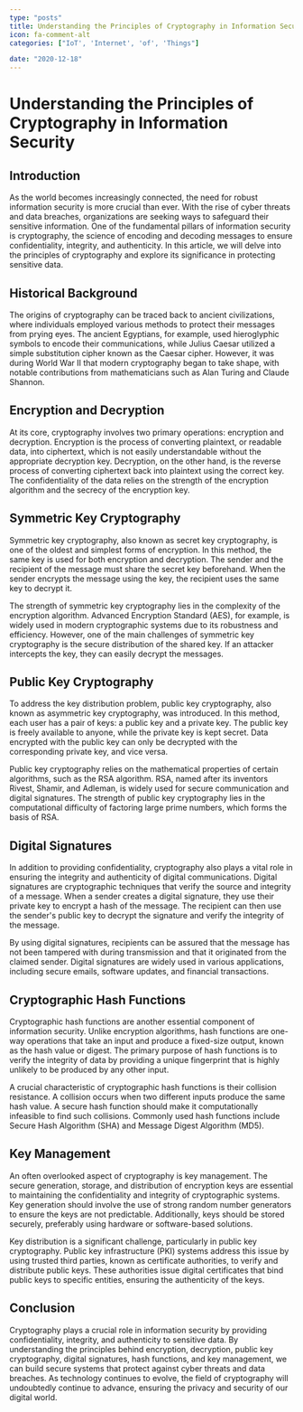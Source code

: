 ```yaml
---
type: "posts"
title: Understanding the Principles of Cryptography in Information Security
icon: fa-comment-alt
categories: ["IoT', 'Internet', 'of', 'Things"]

date: "2020-12-18"
---
```




# Understanding the Principles of Cryptography in Information Security

## Introduction

As the world becomes increasingly connected, the need for robust information security is more crucial than ever. With the rise of cyber threats and data breaches, organizations are seeking ways to safeguard their sensitive information. One of the fundamental pillars of information security is cryptography, the science of encoding and decoding messages to ensure confidentiality, integrity, and authenticity. In this article, we will delve into the principles of cryptography and explore its significance in protecting sensitive data.

## Historical Background

The origins of cryptography can be traced back to ancient civilizations, where individuals employed various methods to protect their messages from prying eyes. The ancient Egyptians, for example, used hieroglyphic symbols to encode their communications, while Julius Caesar utilized a simple substitution cipher known as the Caesar cipher. However, it was during World War II that modern cryptography began to take shape, with notable contributions from mathematicians such as Alan Turing and Claude Shannon.

## Encryption and Decryption

At its core, cryptography involves two primary operations: encryption and decryption. Encryption is the process of converting plaintext, or readable data, into ciphertext, which is not easily understandable without the appropriate decryption key. Decryption, on the other hand, is the reverse process of converting ciphertext back into plaintext using the correct key. The confidentiality of the data relies on the strength of the encryption algorithm and the secrecy of the encryption key.

## Symmetric Key Cryptography

Symmetric key cryptography, also known as secret key cryptography, is one of the oldest and simplest forms of encryption. In this method, the same key is used for both encryption and decryption. The sender and the recipient of the message must share the secret key beforehand. When the sender encrypts the message using the key, the recipient uses the same key to decrypt it.

The strength of symmetric key cryptography lies in the complexity of the encryption algorithm. Advanced Encryption Standard (AES), for example, is widely used in modern cryptographic systems due to its robustness and efficiency. However, one of the main challenges of symmetric key cryptography is the secure distribution of the shared key. If an attacker intercepts the key, they can easily decrypt the messages.

## Public Key Cryptography

To address the key distribution problem, public key cryptography, also known as asymmetric key cryptography, was introduced. In this method, each user has a pair of keys: a public key and a private key. The public key is freely available to anyone, while the private key is kept secret. Data encrypted with the public key can only be decrypted with the corresponding private key, and vice versa.

Public key cryptography relies on the mathematical properties of certain algorithms, such as the RSA algorithm. RSA, named after its inventors Rivest, Shamir, and Adleman, is widely used for secure communication and digital signatures. The strength of public key cryptography lies in the computational difficulty of factoring large prime numbers, which forms the basis of RSA.

## Digital Signatures

In addition to providing confidentiality, cryptography also plays a vital role in ensuring the integrity and authenticity of digital communications. Digital signatures are cryptographic techniques that verify the source and integrity of a message. When a sender creates a digital signature, they use their private key to encrypt a hash of the message. The recipient can then use the sender's public key to decrypt the signature and verify the integrity of the message.

By using digital signatures, recipients can be assured that the message has not been tampered with during transmission and that it originated from the claimed sender. Digital signatures are widely used in various applications, including secure emails, software updates, and financial transactions.

## Cryptographic Hash Functions

Cryptographic hash functions are another essential component of information security. Unlike encryption algorithms, hash functions are one-way operations that take an input and produce a fixed-size output, known as the hash value or digest. The primary purpose of hash functions is to verify the integrity of data by providing a unique fingerprint that is highly unlikely to be produced by any other input.

A crucial characteristic of cryptographic hash functions is their collision resistance. A collision occurs when two different inputs produce the same hash value. A secure hash function should make it computationally infeasible to find such collisions. Commonly used hash functions include Secure Hash Algorithm (SHA) and Message Digest Algorithm (MD5).

## Key Management

An often overlooked aspect of cryptography is key management. The secure generation, storage, and distribution of encryption keys are essential to maintaining the confidentiality and integrity of cryptographic systems. Key generation should involve the use of strong random number generators to ensure the keys are not predictable. Additionally, keys should be stored securely, preferably using hardware or software-based solutions.

Key distribution is a significant challenge, particularly in public key cryptography. Public key infrastructure (PKI) systems address this issue by using trusted third parties, known as certificate authorities, to verify and distribute public keys. These authorities issue digital certificates that bind public keys to specific entities, ensuring the authenticity of the keys.

## Conclusion

Cryptography plays a crucial role in information security by providing confidentiality, integrity, and authenticity to sensitive data. By understanding the principles behind encryption, decryption, public key cryptography, digital signatures, hash functions, and key management, we can build secure systems that protect against cyber threats and data breaches. As technology continues to evolve, the field of cryptography will undoubtedly continue to advance, ensuring the privacy and security of our digital world.